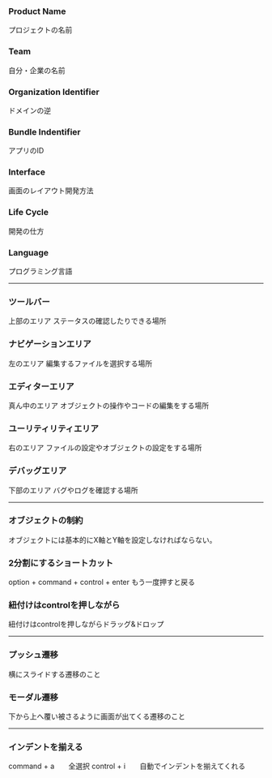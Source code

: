 ### Product Name
プロジェクトの名前
### Team
自分・企業の名前
### Organization Identifier
ドメインの逆
### Bundle Indentifier
アプリのID
### Interface
画面のレイアウト開発方法
### Life Cycle
開発の仕方
### Language
プログラミング言語

---
### ツールバー
上部のエリア
ステータスの確認したりできる場所
### ナビゲーションエリア
左のエリア
編集するファイルを選択する場所
### エディターエリア
真ん中のエリア
オブジェクトの操作やコードの編集をする場所
### ユーリティリティエリア
右のエリア
ファイルの設定やオブジェクトの設定をする場所
### デバッグエリア
下部のエリア
バグやログを確認する場所

---
### オブジェクトの制約
オブジェクトには基本的にX軸とY軸を設定しなければならない。
### 2分割にするショートカット
option + command + control + enter
もう一度押すと戻る
### 紐付けはcontrolを押しながら
紐付けはcontrolを押しながらドラッグ&ドロップ

---
### プッシュ遷移
横にスライドする遷移のこと
### モーダル遷移
下から上へ覆い被さるように画面が出てくる遷移のこと

---
### インデントを揃える
command + a　　全選択
control + i　　自動でインデントを揃えてくれる
